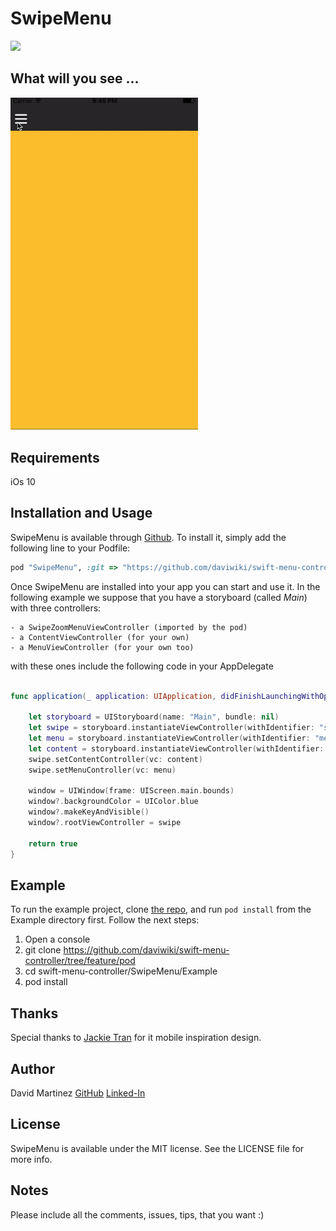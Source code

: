 # SwipeMenu

![](https://img.shields.io/badge/version-1.0.0-blue.svg)

## What will you see ...
<img src="./readme/menu.gif" width="300"/>

## Requirements

iOs 10

## Installation and Usage

SwipeMenu is available through [Github](https://github.com/daviwiki/swift-menu-controller). To install
it, simply add the following line to your Podfile:

```ruby
pod "SwipeMenu", :git => "https://github.com/daviwiki/swift-menu-controller", :branch => "feature/pod"
```

Once SwipeMenu are installed into your app you can start and use it. In the following example we suppose that you have a storyboard (called *Main*) with three controllers:

    - a SwipeZoomMenuViewController (imported by the pod)
    - a ContentViewController (for your own)
    - a MenuViewController (for your own too)

with these ones include the following code in your AppDelegate

```swift

func application(_ application: UIApplication, didFinishLaunchingWithOptions launchOptions: [UIApplicationLaunchOptionsKey: Any]?) -> Bool {

    let storyboard = UIStoryboard(name: "Main", bundle: nil)
    let swipe = storyboard.instantiateViewController(withIdentifier: "swipe") as! SwipeZoomMenuViewController
    let menu = storyboard.instantiateViewController(withIdentifier: "menu") as! MenuViewController
    let content = storyboard.instantiateViewController(withIdentifier: "content") as! ContentViewController
    swipe.setContentController(vc: content)
    swipe.setMenuController(vc: menu)

    window = UIWindow(frame: UIScreen.main.bounds)
    window?.backgroundColor = UIColor.blue
    window?.makeKeyAndVisible()
    window?.rootViewController = swipe

    return true
}

```

## Example

To run the example project, clone [the repo](https://github.com/daviwiki/swift-menu-controller/tree/feature/pod), and run `pod install` from the Example directory first. Follow the next steps:

1. Open a console
2. git clone https://github.com/daviwiki/swift-menu-controller/tree/feature/pod
3. cd swift-menu-controller/SwipeMenu/Example
4. pod install

## Thanks
Special thanks to [Jackie Tran](https://dribbble.com/shots/1310536-Menu-screen) for it mobile inspiration design.

## Author

David Martinez
[GitHub](https://github.com/daviwiki)
[Linked-In](https://www.linkedin.com/in/david-martinez-garc%C3%ADa-b4187148/)

## License

SwipeMenu is available under the MIT license. See the LICENSE file for more info.

## Notes

Please include all the comments, issues, tips, that you want :)
